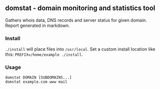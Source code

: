## domstat - domain monitoring and statistics tool

Gathers whois data, DNS records and server status for given domain. Report
generated in markdown.

### Install

`./install` will place files into `/usr/local`. Set a custom install location like
this: `PREFIX=/home/example ./install`.

### Usage

    domstat DOMAIN [SUBDOMAINS...]
    domstat example.com www mail
